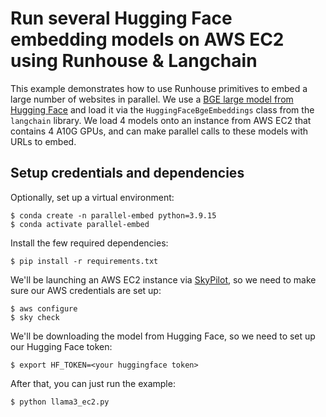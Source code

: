 # Run several Hugging Face embedding models on AWS EC2 using Runhouse & Langchain

This example demonstrates how to use Runhouse primitives to embed a large number of websites in parallel.
We use a [BGE large model from Hugging Face](https://huggingface.co/BAAI/bge-large-en-v1.5) and load it via
the `HuggingFaceBgeEmbeddings` class from the `langchain` library. We load 4 models onto an instance from AWS EC2
that contains 4 A10G GPUs, and can make parallel calls to these models with URLs to embed.

## Setup credentials and dependencies

Optionally, set up a virtual environment:
```shell
$ conda create -n parallel-embed python=3.9.15
$ conda activate parallel-embed
```
Install the few required dependencies:
```shell
$ pip install -r requirements.txt
```

We'll be launching an AWS EC2 instance via [SkyPilot](https://github.com/skypilot-org/skypilot), so we need to
make sure our AWS credentials are set up:
```shell
$ aws configure
$ sky check
```
We'll be downloading the model from Hugging Face, so we need to set up our Hugging Face token:
```shell
$ export HF_TOKEN=<your huggingface token>
```

After that, you can just run the example:
```shell
$ python llama3_ec2.py
```
